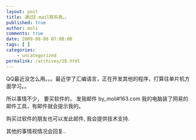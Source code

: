 ```yaml
---
layout: post
title: 通过E-mail联系我。。
published: true
author: moli
comments: true
date: 2009-08-08 07:08:00
tags: [ ]
categories:
    - uncategorized
permalink: /archives/28.html
---
```

QQ最近没怎么用。。。最近学了汇编语言，正在开发其他的程序，打算往单片机方面学习。。

所以事情不少， 要买软件的， 发我邮件 by_moli#163.com 我的电脑装了网易的邮件工具，有邮件就会提示我的。

购买过软件的朋友也可以发此邮件, 我会提供技术支持.

其他的事情视情况会回复..